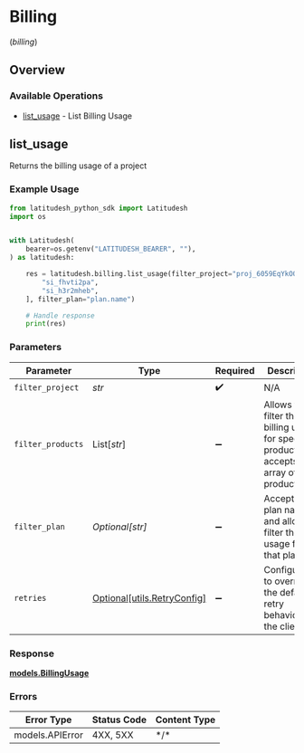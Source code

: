 # Billing
(*billing*)

## Overview

### Available Operations

* [list_usage](#list_usage) - List Billing Usage

## list_usage

Returns the billing usage of a project


### Example Usage

```python
from latitudesh_python_sdk import Latitudesh
import os


with Latitudesh(
    bearer=os.getenv("LATITUDESH_BEARER", ""),
) as latitudesh:

    res = latitudesh.billing.list_usage(filter_project="proj_6059EqYkOQj8p", filter_products=[
        "si_fhvti2pa",
        "si_h3r2mheb",
    ], filter_plan="plan.name")

    # Handle response
    print(res)

```

### Parameters

| Parameter                                                                                      | Type                                                                                           | Required                                                                                       | Description                                                                                    |
| ---------------------------------------------------------------------------------------------- | ---------------------------------------------------------------------------------------------- | ---------------------------------------------------------------------------------------------- | ---------------------------------------------------------------------------------------------- |
| `filter_project`                                                                               | *str*                                                                                          | :heavy_check_mark:                                                                             | N/A                                                                                            |
| `filter_products`                                                                              | List[*str*]                                                                                    | :heavy_minus_sign:                                                                             | Allows to filter the billing usage for specific products. It accepts an array of product ids.<br/> |
| `filter_plan`                                                                                  | *Optional[str]*                                                                                | :heavy_minus_sign:                                                                             | Accepts a plan name and allows to filter the usage for that plan.<br/>                         |
| `retries`                                                                                      | [Optional[utils.RetryConfig]](../../models/utils/retryconfig.md)                               | :heavy_minus_sign:                                                                             | Configuration to override the default retry behavior of the client.                            |

### Response

**[models.BillingUsage](../../models/billingusage.md)**

### Errors

| Error Type      | Status Code     | Content Type    |
| --------------- | --------------- | --------------- |
| models.APIError | 4XX, 5XX        | \*/\*           |